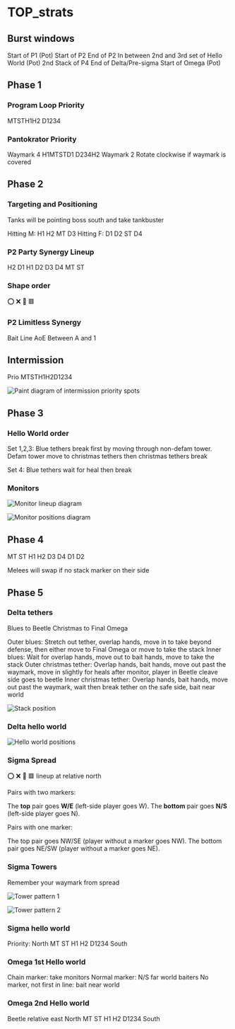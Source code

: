 # TOP_strats

## Burst windows
Start of P1 (Pot)
Start of P2
End of P2
In between 2nd and 3rd set of Hello World (Pot)
2nd Stack of P4
End of Delta/Pre-sigma
Start of Omega (Pot)

## Phase 1

### Program Loop Priority
MTSTH1H2 D1234

### Pantokrator Priority
Waymark 4 H1MTSTD1 D234H2 Waymark 2
Rotate clockwise if waymark is covered

## Phase 2

### Targeting and Positioning

Tanks will be pointing boss south and take tankbuster

Hitting M: H1 H2 MT D3
Hitting F: D1 D2 ST D4

### P2 Party Synergy Lineup
H2    D1
H1    D2
D3    D4
MT    ST

### Shape order
:o: :x: 🔺 🟥

### P2 Limitless Synergy
Bait Line AoE Between A and 1

## Intermission
Prio MTSTH1H2D1234

![Paint diagram of intermission priority spots](https://media.discordapp.net/attachments/1136883459701350491/1136883653021012008/image.png?width=481&height=484)

## Phase 3

### Hello World order
Set 1,2,3: Blue tethers break first by moving through non-defam tower. Defam tower move to christmas tethers then christmas tethers break

Set 4: Blue tethers wait for heal then break

### Monitors
![Monitor lineup diagram](https://cdn.discordapp.com/attachments/1136883459701350491/1136883900589817917/image.png)

![Monitor positions diagram](https://media.discordapp.net/attachments/1136883459701350491/1136883944483213312/monitors_pt_left.png?width=484&height=484)

## Phase 4
  MT            ST
H1               H2
  D3           D4
     D1       D2

Melees will swap if no stack marker on their side

## Phase 5

### Delta tethers
Blues to Beetle
Christmas to Final Omega

Outer blues: Stretch out tether, overlap hands, move in to take beyond defense, then either move to Final Omega or move to take the stack
Inner blues: Wait for overlap hands, move out to bait hands, move to take the stack
Outer christmas tether: Overlap hands, bait hands, move out past the waymark, move in slightly for heals after monitor, player in Beetle cleave side goes to beetle
Inner christmas tether: Overlap hands, bait hands, move out past the waymark, wait then break tether on the safe side, bait near world

![Stack position](https://media.discordapp.net/attachments/1136883459701350491/1136884817305280522/image.png?width=505&height=484)

### Delta hello world
![Hello world positions](https://media.discordapp.net/attachments/1136883459701350491/1136884933592363068/image.png)

### Sigma Spread
:o: :x: 🔺 🟥 lineup at relative north

Pairs with two markers:

The **top** pair goes **W/E** (left-side player goes W).
The **bottom** pair goes **N/S** (left-side player goes N).

Pairs with one marker:

The top pair goes NW/SE (player without a marker goes NW).
The bottom pair goes NE/SW (player without a marker goes NE).

### Sigma Towers
Remember your waymark from spread

![Tower pattern 1](https://tuufless.github.io/FFXIV-Elemental-Raid-Macros/ultimates/top/images/05_run_dynamis/run_dynamis_sigma_waymark_01a.jpg)

![Tower pattern 2](https://tuufless.github.io/FFXIV-Elemental-Raid-Macros/ultimates/top/images/05_run_dynamis/run_dynamis_sigma_waymark_01b.jpg)

### Sigma hello world
Priority: North MT ST H1 H2 D1234 South

### Omega 1st Hello world
Chain marker: take monitors
Normal marker: N/S far world baiters
No marker, not first in line: bait near world

### Omega 2nd Hello world
Beetle relative east
North MT ST H1 H2 D1234 South
